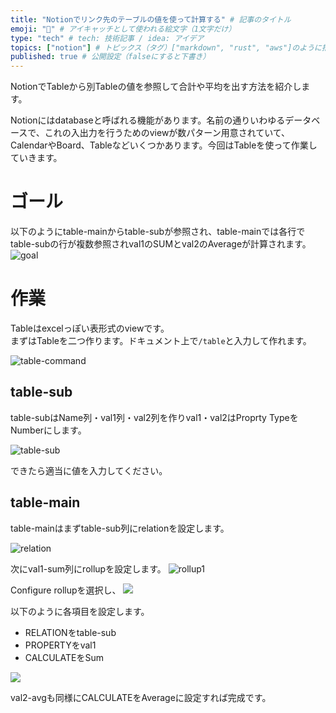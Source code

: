 ```yaml
---
title: "Notionでリンク先のテーブルの値を使って計算する" # 記事のタイトル
emoji: "🐻" # アイキャッチとして使われる絵文字（1文字だけ）
type: "tech" # tech: 技術記事 / idea: アイデア
topics: ["notion"] # トピックス（タグ）["markdown", "rust", "aws"]のように指定する
published: true # 公開設定（falseにすると下書き）
---
```


NotionでTableから別Tableの値を参照して合計や平均を出す方法を紹介します。

Notionにはdatabaseと呼ばれる機能があります。名前の通りいわゆるデータベースで、これの入出力を行うためのviewが数パターン用意されていて、CalendarやBoard、Tableなどいくつかあります。今回はTableを使って作業していきます。

# ゴール
以下のようにtable-mainからtable-subが参照され、table-mainでは各行でtable-subの行が複数参照されval1のSUMとval2のAverageが計算されます。
![goal](https://storage.googleapis.com/zenn-user-upload/ab870f597ed47f57a61a94b0.png)

# 作業
Tableはexcelっぽい表形式のviewです。  
まずはTableを二つ作ります。ドキュメント上で`/table`と入力して作れます。

![table-command](https://storage.googleapis.com/zenn-user-upload/3fb60bb9950b25c48f634cc1.png)

## table-sub
table-subはName列・val1列・val2列を作りval1・val2はProprty TypeをNumberにします。

![table-sub](https://storage.googleapis.com/zenn-user-upload/56ed0f4b448359f1f018114b.png)

できたら適当に値を入力してください。

## table-main

table-mainはまずtable-sub列にrelationを設定します。

![relation](https://storage.googleapis.com/zenn-user-upload/b0dc8410e29bfbc7fb88de74.png)

次にval1-sum列にrollupを設定します。
![rollup1](https://storage.googleapis.com/zenn-user-upload/97918772eaa8ef0497a46c05.png)

Configure rollupを選択し、
![](https://storage.googleapis.com/zenn-user-upload/785cabaf7eab6410666ce556.png)

以下のように各項目を設定します。
- RELATIONをtable-sub
- PROPERTYをval1
- CALCULATEをSum

![](https://storage.googleapis.com/zenn-user-upload/7639f5dc44ed3295ec25ce64.png)

val2-avgも同様にCALCULATEをAverageに設定すれば完成です。




